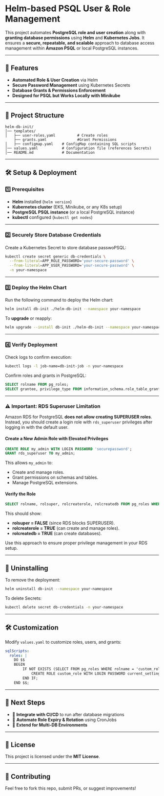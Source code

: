 # **Helm-based PSQL User & Role Management**  

This project automates **PostgreSQL role and user creation** along with **granting database permissions** using **Helm** and **Kubernetes Jobs**. It ensures a **secure, repeatable, and scalable** approach to database access management within **Amazon PSQL** or local PostgreSQL instances.  

---

## **🚀 Features**
- **Automated Role & User Creation** via Helm  
- **Secure Password Management** using Kubernetes Secrets  
- **Database Grants & Permissions Enforcement**  
- **Designed for PSQL but Works Locally with Minikube**  

---

## **📂 Project Structure**
```
helm-db-init/
│── templates/
│   ├── user-roles.yaml          # Create roles
    ├── grants.yaml              #Grant Permissions
│   ├── configmap.yaml    # ConfigMap containing SQL scripts
│── values.yaml           # Configuration file (references Secrets)
│── README.md             # Documentation
```

---

## **🛠️ Setup & Deployment**  

### **1️⃣ Prerequisites**
- **Helm** installed (`helm version`)
- **Kubernetes cluster** (EKS, Minikube, or any K8s setup)
- **PostgreSQL PSQL instance** (or a local PostgreSQL instance)
- **kubectl** configured (`kubectl get nodes`)

---

### **2️⃣ Securely Store Database Credentials**
Create a Kubernetes Secret to store database passwoPSQL:  
```sh
kubectl create secret generic db-credentials \
  --from-literal=APP_ROLE_PASSWORD='your-secure-password' \
  --from-literal=APP_USER_PASSWORD='your-secure-password' \
  -n your-namespace
```

---

### **3️⃣ Deploy the Helm Chart**
Run the following command to deploy the Helm chart:  
```sh
helm install db-init ./helm-db-init --namespace your-namespace
```

To **upgrade** or reapply:
```sh
helm upgrade --install db-init ./helm-db-init --namespace your-namespace
```

---

### **4️⃣ Verify Deployment**
Check logs to confirm execution:  
```sh
kubectl logs -l job-name=db-init-job -n your-namespace
```

Confirm roles and grants in PostgreSQL:  
```sql
SELECT rolname FROM pg_roles;  
SELECT grantee, privilege_type FROM information_schema.role_table_grants WHERE grantee = 'app_role';
```

---

### **⚠️ Important: RDS Superuser Limitation**
Amazon RDS for PostgreSQL **does not allow creating SUPERUSER roles**. Instead, you should create a login role with `rds_superuser` privileges after logging in with the default user.

#### **Create a New Admin Role with Elevated Privileges**
```sql
CREATE ROLE my_admin WITH LOGIN PASSWORD 'securepassword';
GRANT rds_superuser TO my_admin;
```
This allows `my_admin` to:
- Create and manage roles.
- Grant permissions on schemas and tables.
- Manage PostgreSQL extensions.

#### **Verify the Role**
```sql
SELECT rolname, rolsuper, rolcreaterole, rolcreatedb FROM pg_roles WHERE rolname = 'my_admin';
```
This should show:
- **rolsuper = FALSE** (since RDS blocks SUPERUSER).
- **rolcreaterole = TRUE** (can create and manage roles).
- **rolcreatedb = TRUE** (can create databases).

Use this approach to ensure proper privilege management in your RDS setup.

---

## **🔄 Uninstalling**
To remove the deployment:  
```sh
helm uninstall db-init --namespace your-namespace
```
To delete Secrets:  
```sh
kubectl delete secret db-credentials -n your-namespace
```

---

## **🛠️ Customization**
Modify `values.yaml` to customize roles, users, and grants:  
```yaml
sqlScripts:
  roles: |
    DO $$ 
    BEGIN
        IF NOT EXISTS (SELECT FROM pg_roles WHERE rolname = 'custom_role') THEN
            CREATE ROLE custom_role WITH LOGIN PASSWORD current_setting('custom_role_password');
        END IF;
    END $$;
```

---

## **📌 Next Steps**
- 🔹 **Integrate with CI/CD** to run after database migrations  
- 🔹 **Automate Role Expiry & Rotation** using CronJobs  
- 🔹 **Extend for Multi-DB Environments**  

---

## **📄 License**
This project is licensed under the **MIT License**.  

---

## **🤝 Contributing**
Feel free to fork this repo, submit PRs, or suggest improvements!  

